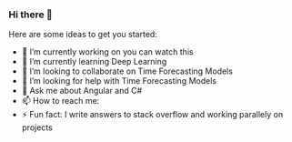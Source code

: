 ### Hi there 👋

<!-- **nischal-km/nischal-km** is a ✨ _special_ ✨ repository because its `README.md` (this file) appears on your GitHub profile. -->

Here are some ideas to get you started:

- 🔭 I’m currently working on you can watch this
- 🌱 I’m currently learning Deep Learning
- 👯 I’m looking to collaborate on Time Forecasting Models
- 🤔 I’m looking for help with Time Forecasting Models
- 💬 Ask me about Angular and C#
- 📫 How to reach me: 
- ⚡ Fun fact: I write answers to stack overflow and working parallely on projects

